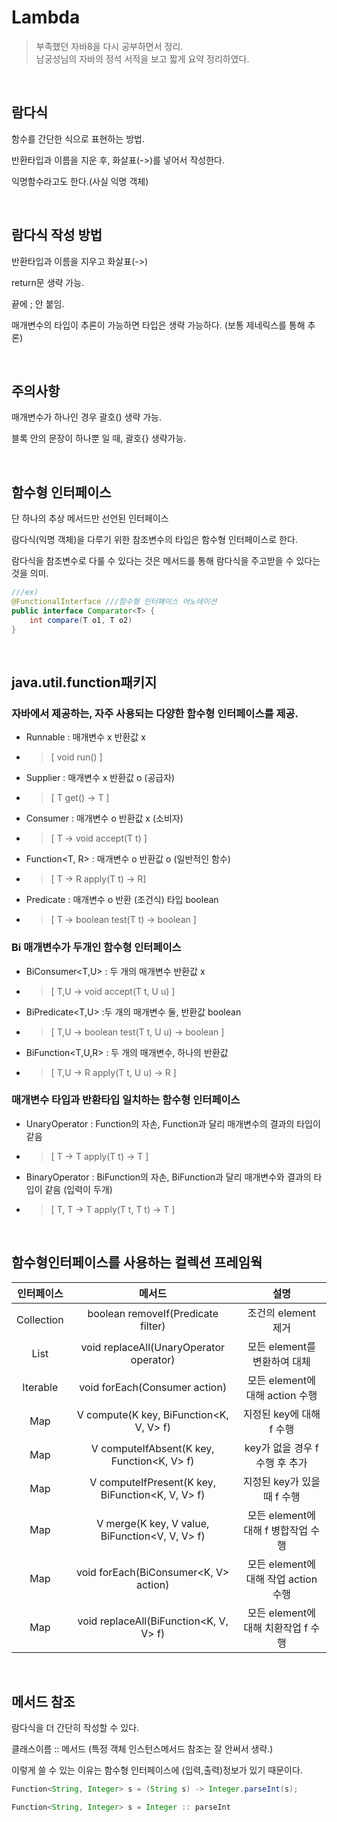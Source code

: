 # Lambda
>부족했던 자바8을 다시 공부하면서 정리.    
남궁성님의 자바의 정석 서적을 보고 짧게 요약 정리하였다. 

</br>

## 람다식
함수를 간단한 식으로 표현하는 방법.   

반환타입과 이름을 지운 후, 화살표(->)를 넣어서 작성한다.

익명함수라고도 한다.(사실 익명 객체)

</br>

## 람다식 작성 방법
반환타입과 이름을 지우고 화살표(->)

return문 생략 가능. 

끝에 ; 안 붙임.


매개변수의 타입이 추론이 가능하면 타입은 생략 가능하다. (보통 제네릭스를 통해 추론)

</br>

## 주의사항
매개변수가 하나인 경우 괄호() 생략 가능.

블록 안의 문장이 하나뿐 일 때, 괄호{} 생략가능. 

</br>

## 함수형 인터페이스
 단 하나의 추상 메서드만 선언된 인터페이스  

람다식(익명 객체)을 다루기 위한 참조변수의 타입은 함수형 인터페이스로 한다.

람다식을 참조변수로 다룰 수 있다는 것은 메서드를 통해 람다식을 주고받을 수 있다는 것을 의미.

```java
///ex)
@FunctionalInterface ///함수형 인터페이스 어노테이션
public interface Comparator<T> {
    int	compare(T o1, T o2)
}
```

</br>

## java.util.function패키지
### 자바에서 제공하는, 자주 사용되는 다양한 함수형 인터페이스를 제공.
* Runnable : 매개변수 x 반환값 x 
* >[ void run() ]
* Supplier<T> : 매개변수 x 반환값 o (공급자)
* > [ T get() -> T ] 
* Consumer<T> : 매개변수 o 반환값 x (소비자)
* > [ T -> void accept(T t) ]
* Function<T, R> : 매개변수 o 반환값 o (일반적인 함수)
* >[ T -> R apply(T t) -> R]
* Predicate<T> : 매개변수 o 반환  (조건식) 타입 boolean 
* >[ T -> boolean test(T t) -> boolean ]

### Bi 매개변수가 두개인 함수형 인터페이스
* BiConsumer<T,U> : 두 개의 매개변수 반환값 x 
* >[ T,U -> void accept(T t, U u) ]
* BiPredicate<T,U> :두 개의 매개변수 둘, 반환값 boolean 
* >[ T,U -> boolean test(T t, U u) -> boolean ]
* BiFunction<T,U,R> : 두 개의 매개변수, 하나의 반환값
* > [ T,U -> R apply(T t, U u) -> R ]

### 매개변수 타입과 반환타입 일치하는 함수형 인터페이스
* UnaryOperator<T> : Function의 자손, Function과 달리 매개변수의 결과의 타입이 같음 
* > [ T -> T apply(T t) -> T ]
* BinaryOperator<T> : BiFunction의 자손, BiFunction과 달리 매개변수와 결과의 타입이 같음  (입력이 두개)
* >[ T, T -> T apply(T t, T t) -> T ] 

</br>

## 함수형인터페이스를 사용하는 컬렉션 프레임웍
|인터페이스|메서드|설명
|:---:|:---:|:---:|
|Collection|boolean removeIf(Predicate<T> filter)| 조건의 element 제거
|List|void replaceAll(UnaryOperator<T> operator)|모든 element를 변환하여 대체
|Iterable|void forEach(Consumer<T> action)|모든 element에 대해 action 수행
|Map| 	V compute(K key, BiFunction<K, V, V> f)|지정된 key에 대해 f 수행
|Map|V computeIfAbsent(K key, Function<K, V> f)|key가 없을 경우 f 수행 후 추가
|Map|V computeIfPresent(K key, BiFunction<K, V, V> f)|지정된 key가 있을 때 f 수행
|Map|V merge(K key, V value, BiFunction<V, V, V> f)|모든 element에 대해 f 병합작업 수행
|Map|void forEach(BiConsumer<K, V> action)|모든 element에 대해 작업 action 수행
|Map|void replaceAll(BiFunction<K, V, V> f)|모든 element에 대해 치환작업 f 수행

</br>



## 메서드 참조
람다식을 더 간단히 작성할 수 있다. 

클래스이름 :: 메서드  (특정 객체 인스턴스메서드 참조는 잘 안써서 생략.)

이렇게 쓸 수 있는 이유는 함수형 인터페이스에 (입력,출력)정보가 있기 때문이다. 

```java
Function<String, Integer> s = (String s) -> Integer.parseInt(s);

Function<String, Integer> s = Integer :: parseInt
```
